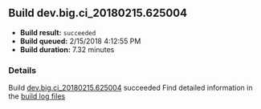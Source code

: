 ## Build dev.big.ci_20180215.625004
- **Build result:** `succeeded`
- **Build queued:** 2/15/2018 4:12:55 PM
- **Build duration:** 7.32 minutes
### Details
Build [dev.big.ci_20180215.625004](https://winappstudio.visualstudio.com/web/build.aspx?pcguid=a4ef43be-68ce-4195-a619-079b4d9834c2&builduri=vstfs%3a%2f%2f%2fBuild%2fBuild%2f25004) succeeded
Find detailed information in the [build log files](https://uwpctdiags.blob.core.windows.net/buildlogs/dev.big.ci_20180215.625004_logs.zip)
